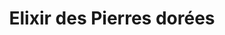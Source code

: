 ---
title: "Elixir des Pierres dorées"
url: /chatillon-dazergues/elixir-des-pierres-dorees/
shop: beauté
---